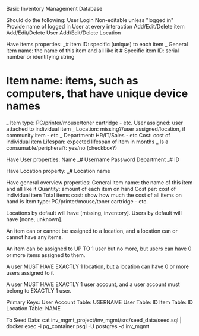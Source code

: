 Basic Inventory Management Database

Should do the following:
User Login
Non-editable unless "logged in"
Provide name of logged in User at every interaction
Add/Edit/Delete item
Add/Edit/Delete User
Add/Edit/Delete Location

Have items properties:
_# Item ID: specific (unique) to each item
_ General item name: the name of this item and all like it # Specific item ID: serial number or identifying string
# Item name: items, such as computers, that have unique device names
_ Item type: PC/printer/mouse/toner cartridge - etc.
User assigned: user attached to individual item
_ Location: missing?/user assigned/location, if community item - etc
_ Department: HR/IT/Sales - etc
Cost: cost of individual item
Lifespan: expected lifespan of item in months
_ Is a consumable/peripheral?: yes/no (checkbox?)

Have User properties:
Name
_# Username
Password
Department
_# ID

Have Location property:
_# Location name

Have general overview properties:
General item name: the name of this item and all like it
Quantity: amount of each item on hand
Cost per: cost of individual item
Total items cost: show how much the cost of all items on hand is
Item type: PC/printer/mouse/toner cartridge - etc.

Locations by default will have [missing, inventory].
Users by default will have [none, unknown].

An item can or cannot be assigned to a location, and a location can or cannot have any items.

An item can be assigned to UP TO 1 user but no more, but users can have 0 or more items assigned to them.

A user MUST HAVE EXACTLY 1 location, but a location can have 0 or more users assigned to it

A user MUST HAVE EXACTLY 1 user account, and a user account must belong to EXACTLY 1 user.

Primary Keys:
    User Account Table: USERNAME
    User Table: ID
    Item Table: ID
    Location Table: NAME

<!--
_-denotes required attribute
#-denotes required uniqueness
-->


To Seed Data:
cat inv_mgmt_project/inv_mgmt/src/seed_data/seed.sql | docker exec -i pg_container psql -U postgres -d inv_mgmt
